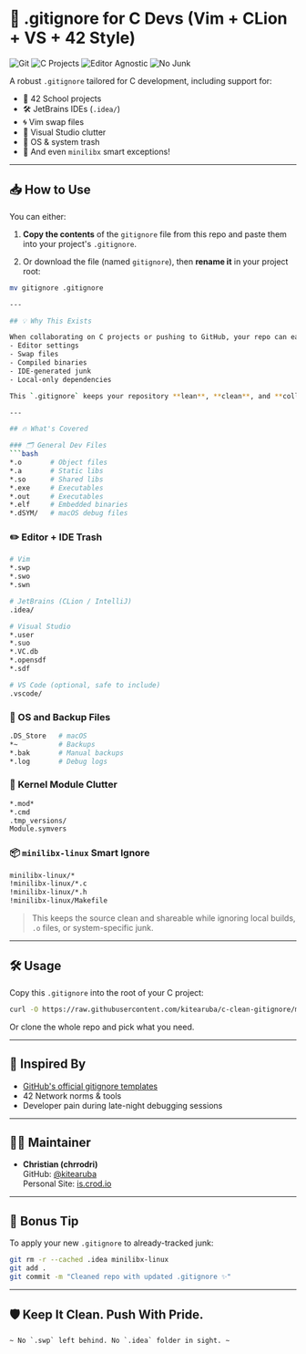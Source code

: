 # 🚫 .gitignore for C Devs (Vim + CLion + VS + 42 Style)

![Git](https://img.shields.io/badge/Git-clean-blue?style=flat-square)
![C Projects](https://img.shields.io/badge/Language-C-green?style=flat-square)
![Editor Agnostic](https://img.shields.io/badge/Editors-Vim%20%7C%20CLion%20%7C%20VSCode-yellow?style=flat-square)
![No Junk](https://img.shields.io/badge/Junk-Free-critical?style=flat-square)

A robust `.gitignore` tailored for C development, including support for:
- 🧠 42 School projects  
- 🛠️ JetBrains IDEs (`.idea/`)  
- 🌀 Vim swap files  
- 🧱 Visual Studio clutter  
- 💾 OS & system trash  
- 🎨 And even `minilibx` smart exceptions!

---

## 📥 How to Use

You can either:

1. **Copy the contents** of the `gitignore` file from this repo
   and paste them into your project's `.gitignore`.

2. Or download the file (named `gitignore`), then **rename it** in your project root:
```bash
mv gitignore .gitignore

---

## 💡 Why This Exists

When collaborating on C projects or pushing to GitHub, your repo can easily get polluted by:
- Editor settings
- Swap files
- Compiled binaries
- IDE-generated junk
- Local-only dependencies

This `.gitignore` keeps your repository **lean**, **clean**, and **collaborator-friendly**. It follows good practice for team dev and includes smart logic to **ignore `minilibx-linux/` but allow key source files**.

---

## 🔥 What's Covered

### 🗂️ General Dev Files
```bash
*.o       # Object files
*.a       # Static libs
*.so      # Shared libs
*.exe     # Executables
*.out     # Executables
*.elf     # Embedded binaries
*.dSYM/   # macOS debug files
```

### ✏️ Editor + IDE Trash
```bash
# Vim
*.swp
*.swo
*.swn

# JetBrains (CLion / IntelliJ)
.idea/

# Visual Studio
*.user
*.suo
*.VC.db
*.opensdf
*.sdf

# VS Code (optional, safe to include)
.vscode/
```

### 🧼 OS and Backup Files
```bash
.DS_Store   # macOS
*~          # Backups
*.bak       # Manual backups
*.log       # Debug logs
```

### 🧪 Kernel Module Clutter
```bash
*.mod*
*.cmd
.tmp_versions/
Module.symvers
```

### 📦 `minilibx-linux` Smart Ignore
```bash
minilibx-linux/*
!minilibx-linux/*.c
!minilibx-linux/*.h
!minilibx-linux/Makefile
```
> This keeps the source clean and shareable while ignoring local builds, `.o` files, or system-specific junk.

---

## 🛠️ Usage

Copy this `.gitignore` into the root of your C project:

```bash
curl -O https://raw.githubusercontent.com/kitearuba/c-clean-gitignore/main/.gitignore
```

Or clone the whole repo and pick what you need.

---

## 🙌 Inspired By

- [GitHub's official gitignore templates](https://github.com/github/gitignore)
- 42 Network norms & tools
- Developer pain during late-night debugging sessions

---

## 👨‍💻 Maintainer

- **Christian (chrrodri)**  
  GitHub: [@kitearuba](https://github.com/kitearuba)  
  Personal Site: [is.crod.io](https://is.crod.io)

---

## 🧙 Bonus Tip

To apply your new `.gitignore` to already-tracked junk:
```bash
git rm -r --cached .idea minilibx-linux
git add .
git commit -m "Cleaned repo with updated .gitignore ✨"
```

---

## 🛡️ Keep It Clean. Push With Pride.  
```
~ No `.swp` left behind. No `.idea` folder in sight. ~
```
